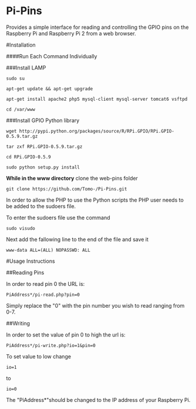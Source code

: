 # Pi-Pins
Provides a simple interface for reading and controlling the GPIO pins on the Raspberry Pi and Raspberry Pi 2 from a web browser.



#Installation

####Run Each Command Individually

###Install LAMP

    sudo su
    
    apt-get update && apt-get upgrade

    apt-get install apache2 php5 mysql-client mysql-server tomcat6 vsftpd

    cd /var/www

###Install GPIO Python library

    wget http://pypi.python.org/packages/source/R/RPi.GPIO/RPi.GPIO-0.5.9.tar.gz

    tar zxf RPi.GPIO-0.5.9.tar.gz

    cd RPi.GPIO-0.5.9

    sudo python setup.py install

**While in the www directory** clone the web-pins folder

    git clone https://github.com/Tomo-/Pi-Pins.git

In order to allow the PHP to use the Python scripts the PHP user needs to be added to the sudoers file.

To enter the sudoers file use the command

    sudo visudo

Next add the fallowing line to the end of the file and save it

    www-data ALL=(ALL) NOPASSWD: ALL

#Usage Instructions


##Reading Pins

In order to read pin 0 the URL is:

    PiAddress*/pi-read.php?pin=0

Simply replace the "0" with the pin number you wish to read ranging from 0-7.


##Writing

In order to set the value of pin 0 to high the url is:

    PiAddress*/pi-write.php?io=1&pin=0

To set value to low change

    io=1

to

    io=0

The "PiAddress*"should be changed to the IP address of your Raspberry Pi.
